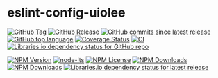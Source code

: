 # eslint-config-uiolee

[![GitHub Tag](https://img.shields.io/github/v/tag/uiolee/eslint-config-uiolee?logo=github)](https://github.com/uiolee/eslint-config-uiolee/tags)
[![GitHub Release](https://img.shields.io/github/v/release/uiolee/eslint-config-uiolee?logo=github)](https://github.com/uiolee/eslint-config-uiolee/releases)
[![GitHub commits since latest release](https://img.shields.io/github/commits-since/uiolee/eslint-config-uiolee/latest?include_prereleases&sort=semver&logo=github)](https://github.com/uiolee/eslint-config-uiolee/compare/...main)
[![GitHub top language](https://img.shields.io/github/languages/top/uiolee/eslint-config-uiolee?logo=github)](#eslint-config-uiolee)
[![Coverage Status](https://coveralls.io/repos/github/uiolee/eslint-config-uiolee/badge.svg?branch=main)](https://coveralls.io/github/uiolee/eslint-config-uiolee?branch=main)
[![CI](https://github.com/uiolee/eslint-config-uiolee/actions/workflows/ci.yml/badge.svg?branch=main)](https://github.com/uiolee/eslint-config-uiolee/actions/workflows/ci.yml)
[![Libraries.io dependency status for GitHub repo](https://img.shields.io/librariesio/github/uiolee/eslint-config-uiolee?logo=librariesdotio)](https://libraries.io/github/uiolee/eslint-config-uiolee#dependencies)

[![NPM Version](https://img.shields.io/npm/v/eslint-config-uiolee?logo=npm)](https://www.npmjs.com/package/eslint-config-uiolee)
[![node-lts](https://img.shields.io/node/v-lts/eslint-config-uiolee?logo=nodedotjs)](https://nodejs.org/)
[![NPM License](https://img.shields.io/npm/l/eslint-config-uiolee)](./LICENSE)
[![NPM Downloads](https://img.shields.io/npm/dm/eslint-config-uiolee?logo=npm)](#eslint-config-uiolee)
[![NPM Downloads](https://img.shields.io/npm/dt/eslint-config-uiolee?logo=npm)](#eslint-config-uiolee)
[![Libraries.io dependency status for latest release](https://img.shields.io/librariesio/release/npm/eslint-config-uiolee?logo=librariesdotio)](https://libraries.io/npm/eslint-config-uiolee/tree)

